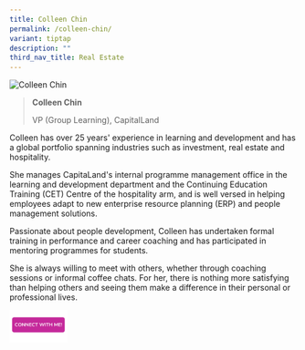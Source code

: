 ```yaml
---
title: Colleen Chin
permalink: /colleen-chin/
variant: tiptap
description: ""
third_nav_title: Real Estate
---
```

<blockquote>
<p></p>
</blockquote>
<div class="isomer-image-wrapper">
<img style="width: 40%;" height="auto" width="100%" alt="Colleen Chin" src="https://res.cloudinary.com/glide/image/fetch/f_auto,w_1425,h_1425,c_lfill,g_faces/https%3A%2F%2Fstorage.googleapis.com%2Fglide-prod.appspot.com%2Fuploads-v2%2Fm4M9vbe5zXPGyjuflnNi%2Fpub%2FkvkD883OCKQZC6Vhm1Hr.png">
</div>
<blockquote>
<p></p>
<p><strong>Colleen Chin</strong>
</p>
<p>VP (Group Learning), CapitalLand</p>
</blockquote>
<p></p>
<p>Colleen has over 25 years' experience in learning and development and
has a global portfolio spanning industries such as investment, real estate
and hospitality.</p>
<p>She manages CapitaLand's internal programme management office in the learning
and development department and the Continuing Education Training (CET)
Centre of the hospitality arm, and is well versed in helping employees
adapt to new enterprise resource planning (ERP) and people management solutions.</p>
<p>Passionate about people development, Colleen has undertaken formal training
in performance and career coaching and has participated in mentoring programmes
for students.</p>
<p>She is always willing to meet with others, whether through coaching sessions
or informal coffee chats. For her, there is nothing more satisfying than
helping others and seeing them make a difference in their personal or professional
lives.</p>
<p></p>
<p></p><a class="isomer-image-wrapper" href="https://form.gov.sg/677f3360fa52e54113d34626"><img style="width: 20%;" height="auto" width="100%" alt="" src="/images/CONNECT_WITH_ME.png"></a>
<p></p>